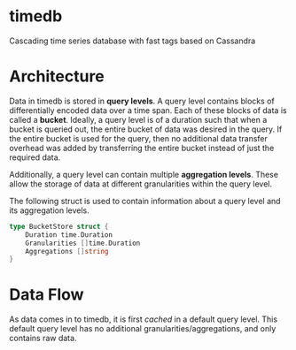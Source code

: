 timedb
======

Cascading time series database with fast tags based on Cassandra

# Architecture

Data in timedb is stored in **query levels**. A query level contains blocks of differentially encoded data over a time span. Each of these blocks of data is called a **bucket**. Ideally, a query level is of a duration such that when a bucket is queried out, the entire bucket of data was desired in the query. If the entire bucket is used for the query, then no additional data transfer overhead was added by transferring the entire bucket instead of just the required data.

Additionally, a query level can contain multiple **aggregation levels**. These allow the storage of data at different granularities within the query level.

The following struct is used to contain information about a query level and its aggregation levels.

````go
type BucketStore struct {
    Duration time.Duration
    Granularities []time.Duration
    Aggregations []string
}
````

# Data Flow

As data comes in to timedb, it is first *cached* in a default query level. This default query level has no additional granularities/aggregations, and only contains raw data.
